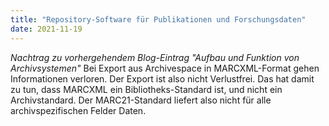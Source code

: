 ```yaml
---
title: "Repository-Software für Publikationen und Forschungsdaten"
date: 2021-11-19
---
```


*Nachtrag zu vorhergehendem Blog-Eintrag "Aufbau und Funktion von Archivsystemen"*
Bei Export aus Archivespace in MARCXML-Format gehen Informationen verloren. Der Export ist also nicht Verlustfrei. Das hat damit zu tun, dass MARCXML ein Bibliotheks-Standard ist, und nicht ein Archivstandard. Der MARC21-Standard liefert also nicht für alle archivspezifischen Felder Daten.

